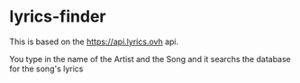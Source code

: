 # lyrics-finder
This is based on the https://api.lyrics.ovh api.

You type in the name of the Artist and the Song and it searchs the database for the song's lyrics
